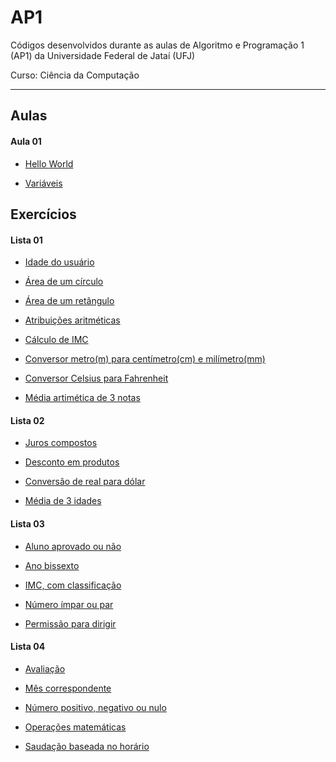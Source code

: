 # AP1
Códigos desenvolvidos durante as aulas de Algoritmo e Programação 1 (AP1) da Universidade Federal de Jataí (UFJ)

Curso: Ciência da Computação

-----------------------------------------------------------------------------------------------------------------
## Aulas

   #### Aula 01

   - [Hello World](https://github.com/Schneiderss/AP1/blob/main/hello_world.c)

   - [Variáveis](https://github.com/Schneiderss/AP1/blob/main/vari%C3%A1veis.c)

## Exercícios

   #### Lista 01
  
   - [Idade do usuário](https://github.com/Schneiderss/AP1/blob/main/idade%20do%20usu%C3%A1rio.c)

   - [Área de um círculo](https://github.com/Schneiderss/AP1/blob/main/area%20de%20um%20circulo.c)

   - [Área de um retângulo](https://github.com/Schneiderss/AP1/blob/main/area%20de%20um%20retangulo.c)

   - [Atribuições aritméticas](https://github.com/Schneiderss/AP1/blob/main/atribuicoes%20aritmeticas.c)

   - [Cálculo de IMC](https://github.com/Schneiderss/AP1/blob/main/calculo%20de%20imc.c)

   - [Conversor metro(m) para centímetro(cm) e milímetro(mm)](https://github.com/Schneiderss/AP1/blob/main/conversor%20(m)%20para%20(cm)%20e%20(mm).c)

   - [Conversor Celsius para Fahrenheit](https://github.com/Schneiderss/AP1/blob/main/conversor%20celsius%20para%20fahrenheit.c)

   - [Média artimética de 3 notas](https://github.com/Schneiderss/AP1/blob/main/media%20aritmetica%20de%203%20notas.c)

   #### Lista 02
  
   - [Juros compostos](https://github.com/Schneiderss/AP1/blob/main/juros%20compostos.c)

   - [Desconto em produtos](https://github.com/Schneiderss/AP1/blob/main/desconto%20em%20produtos.c)

   - [Conversão de real para dólar](https://github.com/Schneiderss/AP1/blob/main/convers%C3%A3o%20de%20real%20para%20dolar.c)

   - [Média de 3 idades](https://github.com/Schneiderss/AP1/blob/main/media%20de%203%20idades.c)

   #### Lista 03

   - [Aluno aprovado ou não](https://github.com/Schneiderss/AP1/blob/main/aluno%20aprovado%20ou%20nao.c)

   - [Ano bissexto](https://github.com/Schneiderss/AP1/blob/main/ano%20bissexto.c)

   - [IMC, com classificação](https://github.com/Schneiderss/AP1/blob/main/imc.c)

   - [Número ímpar ou par](https://github.com/Schneiderss/AP1/blob/main/numero%20impar%20ou%20par.c)

   - [Permissão para dirigir](https://github.com/Schneiderss/AP1/blob/main/permissao%20para%20dirigir.c)

   #### Lista 04

   - [Avaliação](https://github.com/Schneiderss/AP1/blob/main/avaliacao.c)

   - [Mês correspondente](https://github.com/Schneiderss/AP1/blob/main/mes%20correspondente.c)

   - [Número positivo, negativo ou nulo](https://github.com/Schneiderss/AP1/blob/main/numero%20positivo%2C%20negativo%20ou%20nulo.c)

   - [Operações matemáticas](https://github.com/Schneiderss/AP1/blob/main/operacoes%20matematicas.c)

   - [Saudação baseada no horário]()

   
